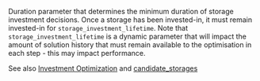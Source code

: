 Duration parameter that determines the minimum duration of storage investment decisions. Once a storage has been invested-in, it must remain invested-in for `storage_investment_lifetime`. Note that `storage_investment_lifetime` is a dynamic parameter that will impact the amount of solution history that must remain available to the optimisation in each step - this may impact performance.

See also [Investment Optimization](@ref) and [candidate\_storages](@ref)
